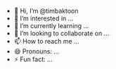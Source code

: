 - 👋 Hi, I’m @timbaktoon
- 👀 I’m interested in ...
- 🌱 I’m currently learning ...
- 💞️ I’m looking to collaborate on ...
- 📫 How to reach me ...
- 😄 Pronouns: ...
- ⚡ Fun fact: ...

<!---
timbaktoon/timbaktoon is a ✨ special ✨ repository because its `README.md` (this file) appears on your GitHub profile.
You can click the Preview link to take a look at your changes.
--->
